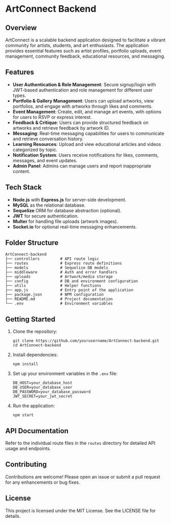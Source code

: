 # ArtConnect Backend

## Overview
ArtConnect is a scalable backend application designed to facilitate a vibrant community for artists, students, and art enthusiasts. The application provides essential features such as artist profiles, portfolio uploads, event management, community feedback, educational resources, and messaging.

## Features
- **User Authentication & Role Management**: Secure signup/login with JWT-based authentication and role management for different user types.
- **Portfolio & Gallery Management**: Users can upload artworks, view portfolios, and engage with artworks through likes and comments.
- **Event Management**: Create, edit, and manage art events, with options for users to RSVP or express interest.
- **Feedback & Critique**: Users can provide structured feedback on artworks and retrieve feedback by artwork ID.
- **Messaging**: Real-time messaging capabilities for users to communicate and retrieve conversation history.
- **Learning Resources**: Upload and view educational articles and videos categorized by topic.
- **Notification System**: Users receive notifications for likes, comments, messages, and event updates.
- **Admin Panel**: Admins can manage users and report inappropriate content.

## Tech Stack
- **Node.js** with **Express.js** for server-side development.
- **MySQL** as the relational database.
- **Sequelize** ORM for database abstraction (optional).
- **JWT** for secure authentication.
- **Multer** for handling file uploads (artwork images).
- **Socket.io** for optional real-time messaging enhancements.

## Folder Structure
```
ArtConnect-backend
├── controllers         # API route logic
├── routes              # Express route definitions
├── models              # Sequelize DB models
├── middleware          # Auth and error handlers
├── uploads             # Artwork/media storage
├── config              # DB and environment configuration
├── utils               # Helper functions
├── app.js              # Entry point of the application
├── package.json        # NPM configuration
├── README.md           # Project documentation
└── .env                # Environment variables
```

## Getting Started
1. Clone the repository:
   ```
   git clone https://github.com/yourusername/ArtConnect-backend.git
   cd ArtConnect-backend
   ```

2. Install dependencies:
   ```
   npm install
   ```

3. Set up your environment variables in the `.env` file:
   ```
   DB_HOST=your_database_host
   DB_USER=your_database_user
   DB_PASSWORD=your_database_password
   JWT_SECRET=your_jwt_secret
   ```

4. Run the application:
   ```
   npm start
   ```

## API Documentation
Refer to the individual route files in the `routes` directory for detailed API usage and endpoints.

## Contributing
Contributions are welcome! Please open an issue or submit a pull request for any enhancements or bug fixes.

## License
This project is licensed under the MIT License. See the LICENSE file for details.